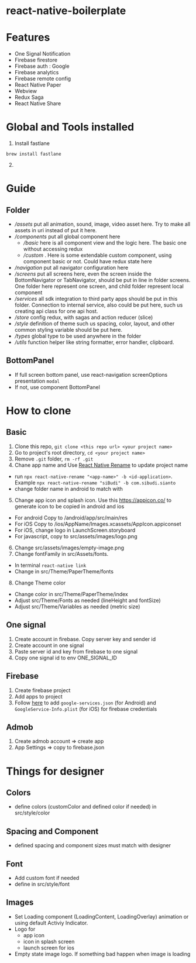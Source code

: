 # react-native-boilerplate

# Features
- One Signal Notification
- Firebase firestore
- Firebase auth : Google
- Firebase analytics
- Firebase remote config
- React Native Paper
- Webview
- Redux Saga
- React Native Share

# Global and Tools installed
1. Install fastlane
```
brew install fastlane
```
2. 

# Guide
## Folder
- */assets* put all animation, sound, image, video asset here. Try to make all assets in uri instead of put it here.
- */components* put all global component here
  - */basic* here is all component view and the logic here. The basic one without accessing redux
  - */custom* . Here is some extendable custom component, using component basic or not. Could have redux state here
- */navigation* put all navigator configuration here
- */screens* put all screens here, even the screen inside the BottomNavigator or TabNavigator, should be put in line in folder screens. One folder here represent one screen, and child folder represent local component
- */services* all sdk integration to third party apps should be put in this folder. Connection to internal service, also could be put here, such us creating api class for one api host.
- */store* config redux, with sagas and action reducer (slice)
- */style* definition of theme such us spacing, color, layout, and other common styling variable should be put here.
- */types* global type to be used anywhere in the folder
- */utils* function helper like string formatter, error handler, clipboard.
## BottomPanel
- If full screen bottom panel, use react-navigation screenOptions presentation `modal`
- If not, use component BottomPanel

# How to clone
## Basic
1. Clone this repo, `git clone <this repo url> <your project name>`
2. Go to project's root directory, `cd <your project name>`
3. Remove `.git` folder, `rm -rf .git`
4. Chane app name and Use [React Native Rename](https://github.com/junedomingo/react-native-rename) to update project name
  - run `npx react-native-rename "<app-name>" -b <id-application>`. Example `npx react-native-rename "siBudi" -b com.sibudi.sianto`
  - change folder name in android to match with <id-application>
5. Change app icon and splash icon. Use this https://appicon.co/ to generate icon to be copied in android and ios
- For android Copy to /android/app/src/main/res
- For iOS Copy to /ios/AppName/Images.xcassets/AppIcon.appiconset
- For iOS, change logo in LaunchScreen.storyboard
- For javascript, copy to src/assets/images/logo.png
6. Change src/assets/images/empty-image.png
7. Change fontFamily in src/Assets/fonts.
  - In terminal `react-native link`
  - Change in src/Theme/PaperTheme/fonts
8. Change Theme color
  - Change color in src/Theme/PaperTheme/index
  - Adjust src/Theme/Fonts as needed (lineHeight and fontSize)
  - Adjust src/Theme/Variables as needed (metric size)

## One signal
1. Create account in firebase. Copy server key and sender id
2. Create account in one signal
3. Paste server id and key from firebase to one signal
4. Copy one signal id to env ONE_SIGNAL_ID

## Firebase
1. Create firebase project
2. Add apps to project
3. Follow [here](https://rnfirebase.io/) to add `google-services.json` (for Android) and `GoogleService-Info.plist` (for iOS) for firebase credentials

## Admob
1. Create admob account => create app
2. App Settings => copy to firebase.json

# Things for designer
## Colors
- define colors (customColor and defined color if needed) in src/style/color
## Spacing and Component
- defined spacing and component sizes must match with designer
## Font
- Add custom font if needed
- define in src/style/font
## Images
- Set Loading component (LoadingContent, LoadingOverlay) animation or using default Activiy Indicator.
- Logo for
  - app icon
  - icon in splash screen
  - launch screen for ios
- Empty state image logo. If something bad happen when image is loading